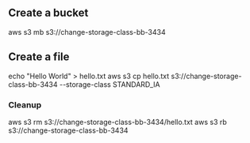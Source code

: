 ## Create a bucket
aws s3 mb s3://change-storage-class-bb-3434

## Create a file

echo "Hello World" > hello.txt
aws s3 cp hello.txt s3://change-storage-class-bb-3434 --storage-class STANDARD_IA

### Cleanup
aws s3 rm s3://change-storage-class-bb-3434/hello.txt
aws s3 rb s3://change-storage-class-bb-3434
